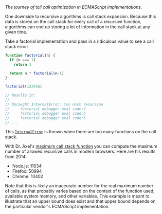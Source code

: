 _The journey of tail call optimization in ECMAScript implementations._

One downside to recursive algorithms is call stack expansion. Because this data is stored on the call stack for every call of a recursive function, algorithms can end up storing a lot of information in the call stack at any given time.

Take a factorial implementation and pass in a ridiculous value to see a call stack error:

```js
function factorial(n) {
  if (n === 1)
    return 1

  return n * factorial(n-1)
}

factorial(123456)

// Results in:
//
// Uncaught InternalError: too much recursion
//     factorial debugger eval code:2
//     factorial debugger eval code:5
//     factorial debugger eval code:5
// ...
```

This [`InternalError`](https://developer.mozilla.org/en-US/docs/Web/JavaScript/Reference/Errors/Too_much_recursion) is thrown when there are too many functions on the call stack.

With Dr. Axel's [maximum call stack function](https://2ality.com/2014/04/call-stack-size.html) you can compute the maximum number of allowed recursive calls in modern browsers. Here are his results from 2014:

- Node.js: 11034
- Firefox: 50994
- Chrome: 10402

Note that this is likely an inaccurate number for the real maximum number of calls, as that probably varies based on the context of the function used, available system memory, and other variables. This example is meant to illustrate that an upper bound does exist and that upper bound depends on the particular vendor's ECMAScript implementation.



